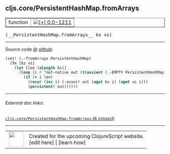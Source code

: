## cljs.core/PersistentHashMap.fromArrays



 <table border="1">
<tr>
<td>function</td>
<td><a href="https://github.com/cljsinfo/cljs-api-docs/tree/0.0-1211"><img valign="middle" alt="[+] 0.0-1211" title="Added in 0.0-1211" src="https://img.shields.io/badge/+-0.0--1211-lightgrey.svg"></a> </td>
</tr>
</table>


 <samp>
(__PersistentHashMap.fromArrays__ ks vs)<br>
</samp>

---







Source code @ [github](https://github.com/clojure/clojurescript/blob/r3263/src/main/cljs/cljs/core.cljs#L6664-L6670):

```clj
(set! (.-fromArrays PersistentHashMap)
  (fn [ks vs]
    (let [len (alength ks)]
      (loop [i 0 ^not-native out (transient (.-EMPTY PersistentHashMap))]
        (if (< i len)
          (recur (inc i) (-assoc! out (aget ks i) (aget vs i)))
          (persistent! out))))))
```

<!--
Repo - tag - source tree - lines:

 <pre>
clojurescript @ r3263
└── src
    └── main
        └── cljs
            └── cljs
                └── <ins>[core.cljs:6664-6670](https://github.com/clojure/clojurescript/blob/r3263/src/main/cljs/cljs/core.cljs#L6664-L6670)</ins>
</pre>

-->

---



###### External doc links:

[`cljs.core/PersistentHashMap.fromArrays` @ crossclj](http://crossclj.info/fun/cljs.core.cljs/PersistentHashMap.fromArrays.html)<br>

---

 <table>
<tr><td>
<img valign="middle" align="right" width="48px" src="http://i.imgur.com/Hi20huC.png">
</td><td>
Created for the upcoming ClojureScript website.<br>
[edit here] | [learn how]
</td></tr></table>

[edit here]:https://github.com/cljsinfo/cljs-api-docs/blob/master/cljsdoc/cljs.core/PersistentHashMapDOTfromArrays.cljsdoc
[learn how]:https://github.com/cljsinfo/cljs-api-docs/wiki/cljsdoc-files

<!--

This information was too distracting to show to readers, but I'll leave it
commented here since it is helpful to:

- pretty-print the data used to generate this document
- and show how to retrieve that data



The API data for this symbol:

```clj
{:ns "cljs.core",
 :name "PersistentHashMap.fromArrays",
 :signature ["[ks vs]"],
 :history [["+" "0.0-1211"]],
 :parent-type "PersistentHashMap",
 :type "function",
 :full-name-encode "cljs.core/PersistentHashMapDOTfromArrays",
 :source {:code "(set! (.-fromArrays PersistentHashMap)\n  (fn [ks vs]\n    (let [len (alength ks)]\n      (loop [i 0 ^not-native out (transient (.-EMPTY PersistentHashMap))]\n        (if (< i len)\n          (recur (inc i) (-assoc! out (aget ks i) (aget vs i)))\n          (persistent! out))))))",
          :title "Source code",
          :repo "clojurescript",
          :tag "r3263",
          :filename "src/main/cljs/cljs/core.cljs",
          :lines [6664 6670]},
 :full-name "cljs.core/PersistentHashMap.fromArrays"}

```

Retrieve the API data for this symbol:

```clj
;; from Clojure REPL
(require '[clojure.edn :as edn])
(-> (slurp "https://raw.githubusercontent.com/cljsinfo/cljs-api-docs/catalog/cljs-api.edn")
    (edn/read-string)
    (get-in [:symbols "cljs.core/PersistentHashMap.fromArrays"]))
```

-->
